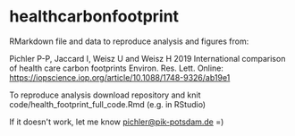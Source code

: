 # healthcarbonfootprint
RMarkdown file and data to reproduce analysis and figures from:

Pichler P-P, Jaccard I, Weisz U and Weisz H 2019 International comparison of health care carbon footprints Environ. Res. Lett. Online: https://iopscience.iop.org/article/10.1088/1748-9326/ab19e1

To reproduce analysis download repository and knit code/health_footprint_full_code.Rmd (e.g. in RStudio)

If it doesn't work, let me know pichler@pik-potsdam.de =)
